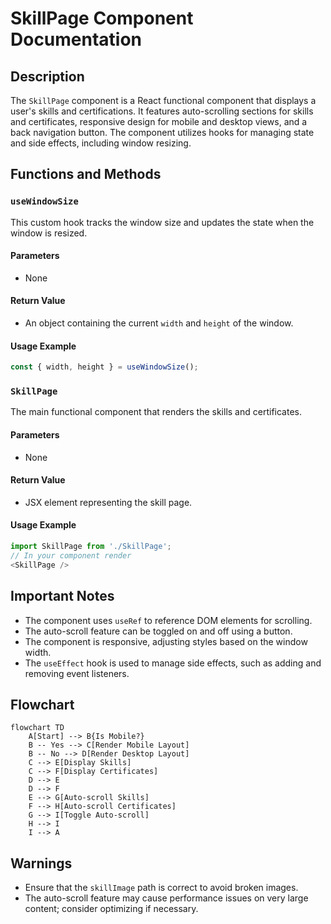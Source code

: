 # SkillPage Component Documentation

## Description
The `SkillPage` component is a React functional component that displays a user's skills and certifications. It features auto-scrolling sections for skills and certificates, responsive design for mobile and desktop views, and a back navigation button. The component utilizes hooks for managing state and side effects, including window resizing.

## Functions and Methods

### `useWindowSize`
This custom hook tracks the window size and updates the state when the window is resized.

#### Parameters
- None

#### Return Value
- An object containing the current `width` and `height` of the window.

#### Usage Example
```javascript
const { width, height } = useWindowSize();
```

### `SkillPage`
The main functional component that renders the skills and certificates.

#### Parameters
- None

#### Return Value
- JSX element representing the skill page.

#### Usage Example
```javascript
import SkillPage from './SkillPage';
// In your component render
<SkillPage />
```

## Important Notes
- The component uses `useRef` to reference DOM elements for scrolling.
- The auto-scroll feature can be toggled on and off using a button.
- The component is responsive, adjusting styles based on the window width.
- The `useEffect` hook is used to manage side effects, such as adding and removing event listeners.

## Flowchart
```mermaid
flowchart TD
    A[Start] --> B{Is Mobile?}
    B -- Yes --> C[Render Mobile Layout]
    B -- No --> D[Render Desktop Layout]
    C --> E[Display Skills]
    C --> F[Display Certificates]
    D --> E
    D --> F
    E --> G[Auto-scroll Skills]
    F --> H[Auto-scroll Certificates]
    G --> I[Toggle Auto-scroll]
    H --> I
    I --> A
```

## Warnings
- Ensure that the `skillImage` path is correct to avoid broken images.
- The auto-scroll feature may cause performance issues on very large content; consider optimizing if necessary.